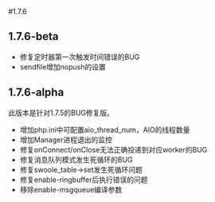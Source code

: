 #1.7.6

1.7.6-beta
-----
* 修复定时器第一次触发时间错误的BUG
* sendfile增加nopush的设置

1.7.6-alpha
------
此版本是针对1.7.5的BUG修复版。

* 增加php.ini中可配置aio_thread_num，AIO的线程数量
* 增加Manager进程退出的监控
* 修复onConnect/onClose无法正确投递到对应worker的BUG
* 修复消息队列模式发生死循环的BUG
* 修复swoole_table->set发生死循环问题
* 修复enable-ringbuffer后执行错误的问题
* 移除enable-msgqueue编译参数